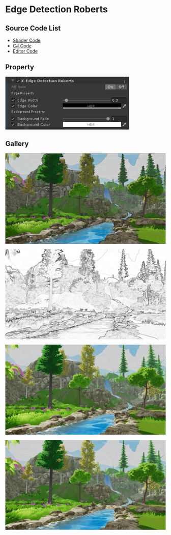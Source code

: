 
# Edge Detection Roberts

## Source Code List
- [Shader Code](Shader/EdgeDetectionRoberts.shader)
- [C# Code](EdgeDetectionRoberts.cs)
- [Editor Code](Editor/EdgeDetectionRobertsEditor.cs)


## Property
![](https://raw.githubusercontent.com/QianMo/X-PostProcessing-Gallery/master/Media/EdgeDetection/EdgeDetectionRoberts/EdgeDetectionRobertsProperty.jpg)

## Gallery
![](https://raw.githubusercontent.com/QianMo/X-PostProcessing-Gallery/master/Media/EdgeDetection/EdgeDetectionRoberts/EdgeDetectionRoberts1.jpg)

![](https://raw.githubusercontent.com/QianMo/X-PostProcessing-Gallery/master/Media/EdgeDetection/EdgeDetectionRoberts/EdgeDetectionRoberts2.jpg)

![](https://raw.githubusercontent.com/QianMo/X-PostProcessing-Gallery/master/Media/EdgeDetection/EdgeDetectionRoberts/EdgeDetectionRoberts1.gif)

![](https://raw.githubusercontent.com/QianMo/X-PostProcessing-Gallery/master/Media/EdgeDetection/EdgeDetectionRoberts/EdgeDetectionRoberts2.gif)